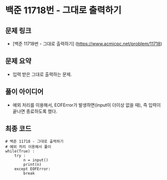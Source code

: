 # 백준 11718번 - 그대로 출력하기

## 문제 링크
- [백준 11718번 - 그대로 출력하기] (https://www.acmicpc.net/problem/11718)

## 문제 요약
- 입력 받은 그대로 출력하는 문제.

## 풀이 아이디어
- 예외 처리를 이용해서, EOFError가 발생하면(input이 더이상 없을 때), 즉 입력이 끝나면 종료하도록 했다. 

## 최종 코드
    # 백준 11718 - 그대로 출력하기
    # 예외 처리 이용해서 풀이
    while(True) :
        try :
            n = input()
            print(n)
        except EOFError:
            break
